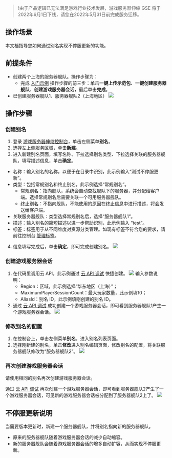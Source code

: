 >!由于产品逻辑已无法满足游戏行业技术发展，游戏服务器伸缩 GSE 将于2022年6月1日下线，请您在2022年5月31日前完成服务迁移。


## 操作场景

本文档指导您如何通过别名实现不停服更新的功能。

## 前提条件

- 创建两个上海的服务器舰队。操作步骤为：
  - 完成 [入门示例](https://cloud.tencent.com/document/product/1165/43363) 操作步骤的前三步：单击**一键上传示范包**、**一键创建服务器舰队**、**创建游戏服务器会话**，最后单击**完成**。
- 已创建服务器舰队1、服务器舰队2（上海地区）
  ![](https://main.qcloudimg.com/raw/5851027614e40bd7e33dbe9f19de0eb7.png)

## 操作步骤
### 创建别名 
1. 登录 [游戏服务器伸缩控制台](https://console.cloud.tencent.com/gse/asset)，单击左侧菜单**别名**。
2. 选择左上侧服务区域，单击**新建**。
3. 进入新建别名页面，填写名称、下拉选择别名类型、下拉选择关联的服务器舰队，填写描述信息，单击**确定**。
 - 名称：输入别名的名称，以便于在目录中识别，此示例输入“测试不停服更新”。
 - 类型：包括常规别名和终止别名，此示例选择“常规别名”。
    - 常规别名：指向舰队，系统会自动查找舰队下的服务器，并分配给客户端。选择常规别名后需要关联一个可用服务器舰队。
    - 终止别名：不指向舰队，不能使用的原因在终止信息中进行描述，将会发送给客户端。
 - 关联服务器舰队：类型选择常规别名后，选择“服务器舰队1”。
 - 描述：输入别名的简短描述以进一步帮助识别，此示例输入 “test”。
 - 标签：标签用于从不同维度对资源分类管理。如现有标签不符合您的要求，请前往控制台 [管理标签](https://console.cloud.tencent.com/tag/taglist)。
4. 信息填写完成后，单击**确定**，即可完成创建别名。
![](https://main.qcloudimg.com/raw/1365075c4f60d6499fe466f87cfc8d20.jpg)


### 创建游戏服务器会话

1. 在代码里调用云 API，此示例通过 [云 API 调试](https://console.cloud.tencent.com/api/explorer?Product=gse&Version=2019-11-12&Action=CreateGameServerSession&SignVersion=) 快捷创建。
![](https://main.qcloudimg.com/raw/6f69d8b53de8dfbf3807561ddad35a0e.png)
输入参数说明：
	- Region：区域，此示例选择“华东地区（上海）”；
	- MaximumPlayerSessionCount：最大玩家数量，此示例填10；
	- AliasId：别名 ID，此示例填刚创建的别名 ID。
2. 通过 [云 API 调试](https://console.cloud.tencent.com/api/explorer?Product=gse&Version=2019-11-12&Action=CreateGameServerSession&SignVersion=) 成功创建一个游戏服务器会话，即可看到服务器舰队1产生一个游戏服务器会话。
![](https://main.qcloudimg.com/raw/acfb07c86809090191e993fe23ee1eca.png)


### 修改别名的配置

1. 在控制台上，单击左侧菜单**别名**，进入别名列表页面。
2. 选择刚新建的别名，单击**修改**进入别名编辑页面，修改别名的配置，将关联服务器舰队修改为“服务器舰队2”。
![](https://main.qcloudimg.com/raw/0d2132b3326a3ac721c76f12c74c539a.jpg)

### 再次创建游戏服务器会话
<dx-alert infotype="notice" title="">
请使用相同的别名再次创建游戏服务器会话。
</dx-alert>

通过 [云 API 调试](https://console.cloud.tencent.com/api/explorer?Product=gse&Version=2019-11-12&Action=CreateGameServerSession&SignVersion=) 再次创建一个游戏服务器会话，即可看到服务器舰队2产生了一个游戏服务器会话，可见新的游戏服务器会话被分配到了服务器舰队2上了。
![](https://main.qcloudimg.com/raw/cf6876e8cfea03f8e0da7d15ce0aa939.png)

## 不停服更新说明
当需要版本更新时，新建一个服务器舰队，并将别名指向新的服务器舰队。
- 原来的服务器舰队随着游戏服务器会话的减少自动缩容。
- 新的服务器舰队会随着游戏服务器会话的增多自动扩容，从而实现不停服更新。

